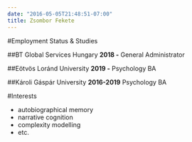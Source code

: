 ```yaml
---
date: "2016-05-05T21:48:51-07:00"
title: Zsombor Fekete
---
```


#Employment Status & Studies

##BT Global Services Hungary
**2018 -**
General Administrator

##Eötvös Loránd University
**2019 -**
Psychology BA

##Károli Gáspár University
**2016-2019**
Psychology BA

#Interests

- autobiographical memory
- narrative cognition
- complexity modelling
- etc.